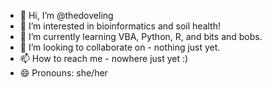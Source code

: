 - 👋 Hi, I’m @thedoveling
- 👀 I’m interested in bioinformatics and soil health!
- 🌱 I’m currently learning VBA, Python, R, and bits and bobs. 
- 💞️ I’m looking to collaborate on - nothing just yet. 
- 📫 How to reach me - nowhere just yet :) 
- 😄 Pronouns: she/her

<!---
thedoveling/thedoveling is a ✨ special ✨ repository because its `README.md` (this file) appears on your GitHub profile.
You can click the Preview link to take a look at your changes.
--->
